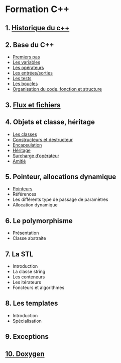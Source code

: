 # Formation C++


## 1. [Historique du c++](cours/1.historique.md)

## 2. Base du C++

* [Premiers pas](Cours/2.PremierPas.md)
* [Les variables](Cours/2.variables.md)
* [Les opérateurs](Cours/2.operateurs.md)
* [Les entrées/sorties](Cours/2.in-out.md)
* [Les tests](Cours/2.tests.md)
* [Les boucles](Cours/2.boucles.md)
* [Organisation du code, fonction et structure](Cours/2.fonctions.md)

## 3. [Flux et fichiers](Cours/3.flux.md)

## 4. Objets et classe, héritage

* [Les classes](Cours/4.classes.md)
* [Constructeurs et destructeur](Cours/4.constructeurs.md)
* [Encapsulation](Cours/4.encapsulation.md)
* [Héritage](Cours/4.heritage.md)
* [Surcharge d’opérateur](Cours/4.surcharge.md)
* [Amitié](Cours/4.Amitie.md)

## 5. Pointeur, allocations dynamique

* [Pointeurs](Cours/5.pointeurs.md)
* Références
* Les différents type de passage de paramètres
* Allocation dynamique

## 6. Le polymorphisme

* Présentation
* Classe abstraite

## 7. La STL

* Introduction
* La classe string
* Les conteneurs
* Les itérateurs
* Foncteurs et algorithmes

## 8. Les templates

* Introduction
* Spécialisation

## 9. Exceptions

## [10. Doxygen](Cours/10.Doxygen.md)
